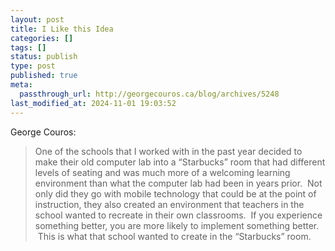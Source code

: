 ```yaml
---
layout: post
title: I Like this Idea
categories: []
tags: []
status: publish
type: post
published: true
meta:
  passthrough_url: http://georgecouros.ca/blog/archives/5248
last_modified_at: 2024-11-01 19:03:52
---
```


George Couros:


>One of the schools that I worked with in the past year decided to make their old computer lab into a “Starbucks” room that had different levels of seating and was much more of a welcoming learning environment than what the computer lab had been in years prior.  Not only did they go with mobile technology that could be at the point of instruction, they also created an environment that teachers in the school wanted to recreate in their own classrooms.  If you experience something better, you are more likely to implement something better.  This is what that school wanted to create in the “Starbucks” room.
